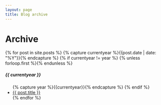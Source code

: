 ```yaml
---
layout: page
title: Blog archive
---
```

<div class="page-content wc-container">
  <div class="post">
    <h1>Archive</h1>  
    {% for post in site.posts %}
      {% capture currentyear %}{{post.date | date: "%Y"}}{% endcapture %}
      {% if currentyear != year %}
        {% unless forloop.first %}</ul>{% endunless %}
          <h5>{{ currentyear }}</h5>
        <ul class="posts">
        {% capture year %}{{currentyear}}{% endcapture %}
      {% endif %}
        <li><a href="{{ post.url | prepend: site.baseurl}}.html">{{ post.title }}</a></li>
    {% endfor %}
